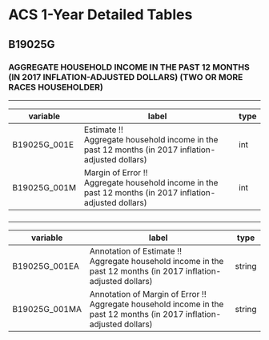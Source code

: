 # ACS 1-Year Detailed Tables

## B19025G

### AGGREGATE HOUSEHOLD INCOME IN THE PAST 12 MONTHS (IN 2017 INFLATION-ADJUSTED DOLLARS) (TWO OR MORE RACES HOUSEHOLDER)

___

| variable | label | type |
| ----- | ----- | ----- |
| B19025G_001E | Estimate !!<br>Aggregate household income in the past 12 months (in 2017 inflation-adjusted dollars) | int |
| B19025G_001M | Margin of Error !!<br>Aggregate household income in the past 12 months (in 2017 inflation-adjusted dollars) | int |
### 

___

| variable | label | type |
| ----- | ----- | ----- |
| B19025G_001EA | Annotation of Estimate !!<br>Aggregate household income in the past 12 months (in 2017 inflation-adjusted dollars) | string |
| B19025G_001MA | Annotation of Margin of Error !!<br>Aggregate household income in the past 12 months (in 2017 inflation-adjusted dollars) | string |

